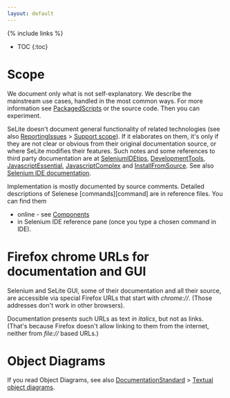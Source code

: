 ```yaml
---
layout: default
---
```

{% include links %}
* TOC
{:toc}

# Scope
We document only what is not self-explanatory. We describe the mainstream use cases, handled in the most common ways. For more information see [PackagedScripts](PackagedScripts) or the source code. Then you can experiment.

SeLite doesn't document general functionality of related technologies (see also [ReportingIssues](ReportingIssues) > [Support scope](ReportingIssues#support-scope)). If it elaborates on them, it's only if they are not clear or obvious from their original documentation source, or where SeLite modifies their features. Such notes and some references to third party documentation are at [SeleniumIDEtips](SeleniumIDEtips), [DevelopmentTools](DevelopmentTools), [JavascriptEssential](JavascriptEssential), [JavascriptComplex](JavascriptComplex) and [InstallFromSource](InstallFromSource). See also [Selenium IDE documentation](http://docs.seleniumhq.org/docs/02_selenium_ide.jsp).

Implementation is mostly documented by source comments. Detailed descriptions of Selenese [commands][command] are in reference files. You can find them

  * online - see [Components](Components)
  * in Selenium IDE reference pane (once you type a chosen command in IDE).

# Firefox chrome URLs for documentation and GUI
Selenium and SeLite GUI, some of their documentation and all their source, are accessible via special Firefox URLs that start with _chrome://_. (Those addresses don't work in other browsers).

Documentation presents such URLs as text _in italics_, but not as links. (That's because Firefox doesn't allow linking to them from the internet, neither from _file://_ based URLs.)

# Object Diagrams #
If you read Object Diagrams, see also [DocumentationStandard](DocumentationStandard) > [Textual object diagrams](DocumentationStandard#textual-object-diagrams).